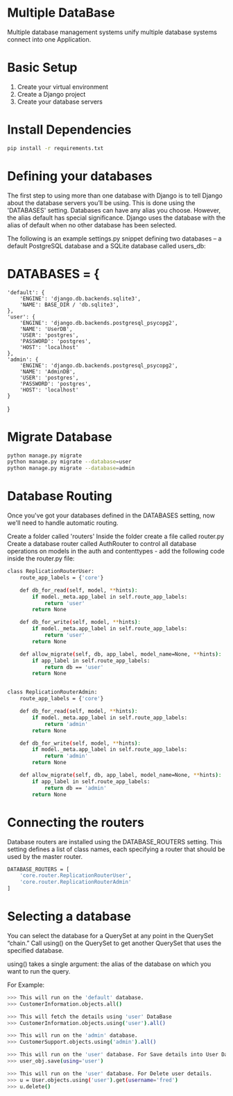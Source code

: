 # Multiple DataBase
Multiple database management systems unify multiple database systems connect into one Application.
<!-- # DataBase-Scaling
Scaling in DBMS is the ability to expand the capacity of a database system in order to support larger amounts or requests and/or store more data without sacrificing performance -->


# Basic Setup

1. Create your virtual environment
2. Create a Django project
3. Create your database servers

# Install Dependencies
  ```bash
  pip install -r requirements.txt
  ```


# Defining your databases
The first step to using more than one database with Django is to tell Django about the database servers you’ll be using. This is done using the 'DATABASES' setting. Databases can have any alias you choose. However, the alias default has special significance. Django uses the database with the alias of default when no other database has been selected.

The following is an example settings.py snippet defining two databases – a default PostgreSQL database and a SQLite database called users_db:


# DATABASES = {
    'default': {
        'ENGINE': 'django.db.backends.sqlite3',
        'NAME': BASE_DIR / 'db.sqlite3',
    },
    'user': {
        'ENGINE': 'django.db.backends.postgresql_psycopg2',
        'NAME': 'UserDB',
        'USER': 'postgres',
        'PASSWORD': 'postgres',
        'HOST': 'localhost'
    },
    'admin': {
        'ENGINE': 'django.db.backends.postgresql_psycopg2',
        'NAME': 'AdminDB',
        'USER': 'postgres',
        'PASSWORD': 'postgres',
        'HOST': 'localhost'
    }
}


# Migrate Database
  
  ```bash
  python manage.py migrate 
  python manage.py migrate --database=user
  python manage.py migrate --database=admin
  ```


# Database Routing
Once you've got your databases defined in the DATABASES setting, now we'll need to handle automatic routing.

Create a folder called 'routers'
Inside the folder create a file called router.py
Create a database router called AuthRouter to control all database operations on models in the auth and contenttypes - add the following code inside the router.py file:

```bash
class ReplicationRouterUser:
    route_app_labels = {'core'}

    def db_for_read(self, model, **hints):
        if model._meta.app_label in self.route_app_labels:
            return 'user'
        return None

    def db_for_write(self, model, **hints):
        if model._meta.app_label in self.route_app_labels:
            return 'user'
        return None

    def allow_migrate(self, db, app_label, model_name=None, **hints):
        if app_label in self.route_app_labels:
            return db == 'user'
        return None


class ReplicationRouterAdmin:
    route_app_labels = {'core'}

    def db_for_read(self, model, **hints):
        if model._meta.app_label in self.route_app_labels:
            return 'admin'
        return None

    def db_for_write(self, model, **hints):
        if model._meta.app_label in self.route_app_labels:
            return 'admin'
        return None

    def allow_migrate(self, db, app_label, model_name=None, **hints):
        if app_label in self.route_app_labels:
            return db == 'admin'
        return None
```  

# Connecting the routers
Database routers are installed using the DATABASE_ROUTERS setting. This setting defines a list of class names, each specifying a router that should be used by the master router.

```bash
DATABASE_ROUTERS = [
    'core.router.ReplicationRouterUser',
    'core.router.ReplicationRouterAdmin'
]
```

# Selecting a database

You can select the database for a QuerySet at any point in the QuerySet “chain.” Call using() on the QuerySet to get another QuerySet that uses the specified database.

using() takes a single argument: the alias of the database on which you want to run the query.

For Example:

```bash
>>> This will run on the 'default' database.
>>> CustomerInformation.objects.all()

>>> This will fetch the details using 'user' DataBase
>>> CustomerInformation.objects.using('user').all()

>>> This will run on the 'admin' database.
>>> CustomerSupport.objects.using('admin').all()

>>> This will run on the 'user' database. For Save details into User DataBase
>>> user_obj.save(using='user')

>>> This will run on the 'user' database. For Delete user details.
>>> u = User.objects.using('user').get(username='fred')
>>> u.delete()

```


